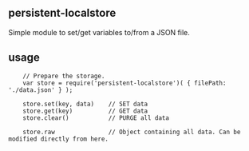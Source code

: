 ## persistent-localstore
Simple module to set/get variables to/from a JSON file.

## usage
```
    // Prepare the storage.
    var store = require('persistent-localstore')( { filePath: './data.json' } );

    store.set(key, data)    // SET data
    store.get(key)          // GET data
    store.clear()           // PURGE all data

    store.raw               // Object containing all data. Can be modified directly from here.

```
